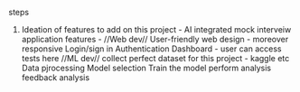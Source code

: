 steps

1.  Ideation of features to add on this project - AI integrated mock interveiw application
    features - //Web dev//
    User-friendly web design - moreover responsive
    Login/sign in Authentication
    Dashboard - user can access tests here
              //ML dev//
              collect perfect dataset for this project - kaggle etc
              Data pjrocessing
              Model selection
              Train the model
              perform analysis
              feedback analysis

